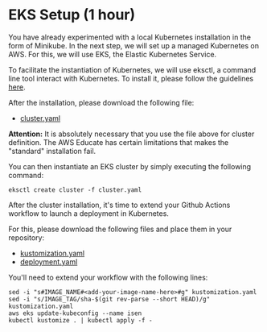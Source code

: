 # EKS Setup (1 hour)

You have already experimented with a local Kubernetes installation in the form of Minikube.
In the next step, we will set up a managed Kubernetes on AWS.
For this, we will use EKS, the Elastic Kubernetes Service.

To facilitate the instantiation of Kubernetes, we will use eksctl, a command line tool interact with Kubernetes.
To install it, please follow the guidelines [here](https://eksctl.io/introduction/installation/).

After the installation, please download the following file:

- [cluster.yaml](./files/eks/cluster.yaml)  

**Attention:** It is absolutely necessary that you use the file above for cluster definition. The AWS Educate has certain limitations that makes the "standard" installation fail.

You can then instantiate an EKS cluster by simply executing the following command:

`eksctl create cluster -f cluster.yaml`

After the cluster installation, it's time to extend your Github Actions workflow to launch a deployment in Kubernetes.

For this, please download the following files and place them in your repository:

- [kustomization.yaml](./files/kubernetes/kustomization.yaml)
- [deployment.yaml](./files/kubernetes/deployment.yaml)

You'll need to extend your workflow with the following lines:

    sed -i "s#IMAGE_NAME#<add-your-image-name-here>#g" kustomization.yaml
    sed -i "s/IMAGE_TAG/sha-$(git rev-parse --short HEAD)/g" kustomization.yaml
    aws eks update-kubeconfig --name isen
    kubectl kustomize . | kubectl apply -f -
